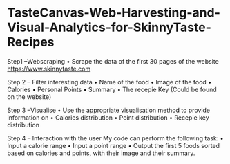 # TasteCanvas-Web-Harvesting-and-Visual-Analytics-for-SkinnyTaste-Recipes

Step1 –Webscraping
• Scrape the data of the first 30 pages of the website https://www.skinnytaste.com

Step 2 – Filter interesting data
• Name of the food
• Image of the food
• Calories
• Personal Points
• Summary
• The recepie Key (Could be found on the website)

Step 3 –Visualise
• Use the appropriate visualisation method to provide information on
• Calories distribution
• Point distribution
• Recepie key distribution

Step 4 – Interaction with the user
My code can perform the following task:
• Input a calorie range
• Input a point range
• Output the first 5 foods sorted based on calories and
points, with their image and their summary.

